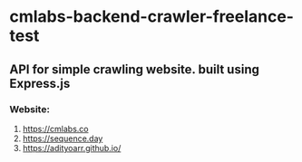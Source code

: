 # cmlabs-backend-crawler-freelance-test

## API for simple crawling website. built using Express.js

### Website:

1. https://cmlabs.co
2. https://sequence.day
3. https://adityoarr.github.io/
